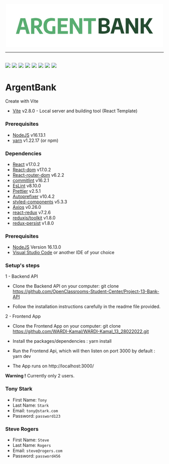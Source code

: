 <p align="center">
  <img src="/src/assets/img/argentBankLogo.png" width="500px"alt="Sublime's custom image"/>
</p>

---
[![](https://img.shields.io/badge/React-20232A?style=for-the-badge&logo=react&logoColor=61DAFB)](https://fr.reactjs.org/)
[![](https://img.shields.io/badge/React_Router-CA4245?style=for-the-badge&logo=react-router&logoColor=white)](https://reactrouter.com/)
[![](https://img.shields.io/badge/Vite-B73BFE?style=for-the-badge&logo=vite&logoColor=FFD62E)](https://vitejs.dev/)
[![](https://img.shields.io/badge/Visual_Studio_Code-0078D4?style=for-the-badge&logo=visual%20studio%20code&logoColor=white)](https://code.visualstudio.com/)
[![](https://img.shields.io/badge/JavaScript-323330?style=for-the-badge&logo=javascript&logoColor=F7DF1E)](/)
[![](https://img.shields.io/badge/eslint-3A33D1?style=for-the-badge&logo=eslint&logoColor=white)](https://eslint.org/)
[![](https://img.shields.io/badge/prettier-1A2C34?style=for-the-badge&logo=prettier&logoColor=F7BA3E)](https://prettier.io/)
[![](https://img.shields.io/badge/GIT-E44C30?style=for-the-badge&logo=git&logoColor=white)](https://git-scm.com)
---

# ArgentBank

Create with Vite

- [Vite](https://vitejs.dev/) v2.8.0 - Local server and building tool (React Template)

### Prerequisites

- [NodeJS](https://nodejs.org/en/) v16.13.1
- [yarn](https://yarnpkg.com/) v1.22.17 (or npm)


### Dependencies

- [React](https://fr.reactjs.org/) v17.0.2
- [React-dom](https://www.npmjs.com/package/react-dom) v17.0.2
- [React-router-dom](https://v5.reactrouter.com/web/guides/quick-start) v6.2.2
- [commitlint](https://commitlint.js.org/#/guides-use-prompt) v16.2.1
- [EsLint](https://eslint.org/) v8.10.0
- [Prettier](https://prettier.io/) v2.5.1
- [Autoprefixer](https://github.com/postcss/autoprefixer#browsers) v10.4.2
- [styled-components](https://github.com/styled-components/styled-components) v5.3.3
- [Axios](https://github.com/axios/axios#installing) v0.26.0
- [react-redux](https://github.com/reduxjs/react-redux) v7.2.6
- [reduxjs/toolkit](https://github.com/reduxjs/redux-toolkit) v1.8.0
- [redux-persist](https://github.com/rt2zz/redux-persist) v1.8.0

### Prerequisites
- [NodeJS](https://nodejs.org/en/)  Version 16.13.0 
- [Visual Studio Code](https://code.visualstudio.com/) or another IDE of your choice

### Setup's steps

1 - Backend API
 - Clone the Backend API on your computer:
    git clone https://github.com/OpenClassrooms-Student-Center/Project-13-Bank-API
    

 - Follow the installation instructions carefully in the readme file provided.

2 - Frontend App
 - Clone the Frontend App on your computer:
    git clone https://github.com/WARDI-Kamal/WARDI-Kamal_13_28022022.git

 - Install the packages/dependencies : yarn install

 - Run the Frontend Api, which will then listen on port 3000 by default : yarn dev

 - The App runs on http://localhost:3000/

**Warning !** Currently only 2 users.

### Tony Stark
- First Name: `Tony`
- Last Name: `Stark`
- Email: `tony@stark.com`
- Password: `password123`
### Steve Rogers
- First Name: `Steve`
- Last Name: `Rogers`
- Email: `steve@rogers.com`
- Password: `password456`

